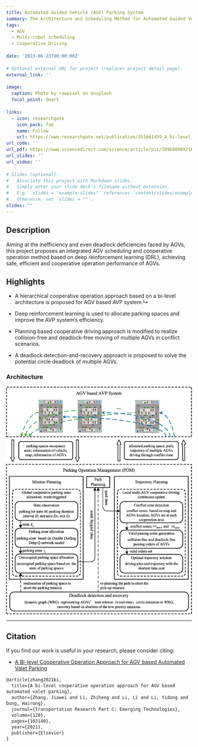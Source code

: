 ```yaml
---
title: Automated Guided Vehicle (AGV) Parking System
summary: The Architecture and Scheduling Method for Automated Guided Vehicle (AGV) Parking System
tags: 
  - AGV
  - Multi-robot scheduling
  - Cooperative Driving

date: '2023-06-23T00:00:00Z'

# Optional external URL for project (replaces project detail page).
external_link: ''

image:
  caption: Photo by rawpixel on Unsplash
  focal_point: Smart

links:
  - icon: researchgate
    icon_pack: fab
    name: Follow
    url: https://www.researchgate.net/publication/351661459_A_bi-level_cooperative_operation_approach_for_AGV_based_automated_valet_parking
url_code: ''
url_pdf: https://www.sciencedirect.com/science/article/pii/S0968090X21001583
url_slides: ''
url_video: ''

# Slides (optional).
#   Associate this project with Markdown slides.
#   Simply enter your slide deck's filename without extension.
#   E.g. `slides = "example-slides"` references `content/slides/example-slides.md`.
#   Otherwise, set `slides = ""`.
slides: ""
---
```


## Description
Aiming at the inefficiency and even deadlock deficiencies faced by AGVs, this project proposes an integrated AGV scheduling and cooperative operation method based on deep reinforcement learning (DRL),
achieving safe, efficient and cooperative operation performance of AGVs.

## Highlights
+ A hierarchical cooperative operation approach based on a bi-level architecture is proposed for AGV based AVP system.↳

+ Deep reinforcement learning is used to allocate parking spaces and improve the AVP system’s efficiency. 

+ Planning based cooperative driving approach is modified to realize collision-free and deadlock-free moving of multiple AGVs in conflict scenarios.

+ A deadlock detection-and-recovery approach is proposed to solve the potential circle deadlock of multiple AGVs.

### Architecture
![avatar](./Architecture.jpg)


---

  
## Citation
If you find our work is useful in your research, please consider citing:

+ [A Bi-level Cooperative Operation Approach for AGV based Automated Valet Parking](https://jiaweizhang.netlify.app/publication/a-bi-level-cooperative-operation-approach-for-agv-based-automated-valet-parking/)
```
@article{zhang2021bi,
  title={A bi-level cooperative operation approach for AGV based automated valet parking},
  author={Zhang, Jiawei and Li, Zhiheng and Li, Li and Li, Yidong and Dong, Hairong},
  journal={Transportation Research Part C: Emerging Technologies},
  volume={128},
  pages={103140},
  year={2021},
  publisher={Elsevier}
}
```

